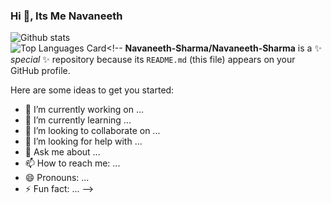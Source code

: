 ###  Hi 👋, Its Me Navaneeth 

![Github stats](https://github-readme-stats.vercel.app/api?username=Navaneeth-Sharma&theme=highcontrast&show_icons=true&count_private=true)  
![Top Languages Card](https://github-readme-stats.vercel.app/api/top-langs/?username=Navaneeth-Sharma&layout=compact)<!--
**Navaneeth-Sharma/Navaneeth-Sharma** is a ✨ _special_ ✨ repository because its `README.md` (this file) appears on your GitHub profile.

Here are some ideas to get you started:

- 🔭 I’m currently working on ...
- 🌱 I’m currently learning ...
- 👯 I’m looking to collaborate on ...
- 🤔 I’m looking for help with ...
- 💬 Ask me about ...
- 📫 How to reach me: ...
- 😄 Pronouns: ...
- ⚡ Fun fact: ...
-->
